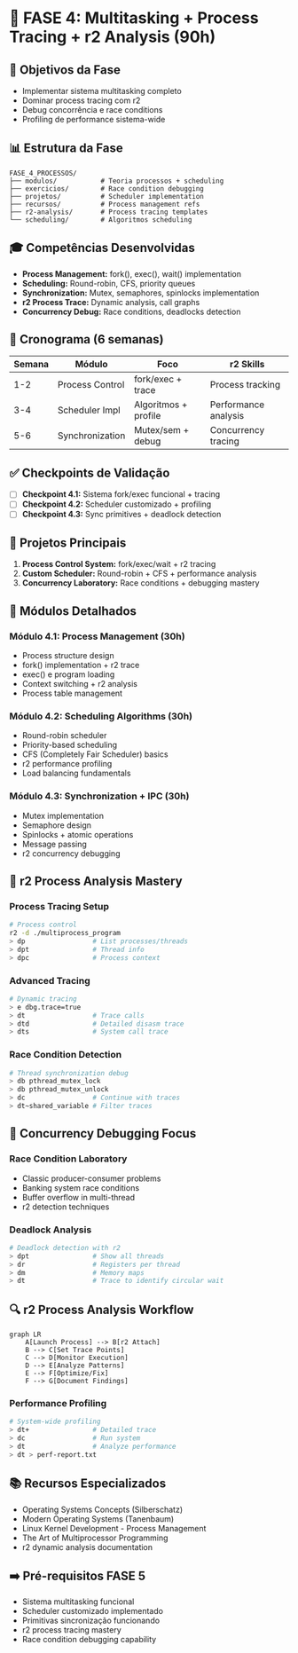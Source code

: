 # 🔄 FASE 4: Multitasking + Process Tracing + r2 Analysis (90h)

## 🎯 Objetivos da Fase
- Implementar sistema multitasking completo
- Dominar process tracing com r2
- Debug concorrência e race conditions
- Profiling de performance sistema-wide

## 📊 Estrutura da Fase
```
FASE_4_PROCESSOS/
├── modulos/           # Teoria processos + scheduling  
├── exercicios/        # Race condition debugging
├── projetos/          # Scheduler implementation
├── recursos/          # Process management refs
├── r2-analysis/       # Process tracing templates
└── scheduling/        # Algoritmos scheduling
```

## 🎓 Competências Desenvolvidas
- **Process Management:** fork(), exec(), wait() implementation
- **Scheduling:** Round-robin, CFS, priority queues
- **Synchronization:** Mutex, semaphores, spinlocks implementation  
- **r2 Process Trace:** Dynamic analysis, call graphs
- **Concurrency Debug:** Race conditions, deadlocks detection

## 📅 Cronograma (6 semanas)
| Semana | Módulo | Foco | r2 Skills |
|--------|---------|-------|-----------|
| 1-2 | Process Control | fork/exec + trace | Process tracking |
| 3-4 | Scheduler Impl | Algoritmos + profile | Performance analysis |
| 5-6 | Synchronization | Mutex/sem + debug | Concurrency tracing |

## ✅ Checkpoints de Validação
- [ ] **Checkpoint 4.1:** Sistema fork/exec funcional + tracing
- [ ] **Checkpoint 4.2:** Scheduler customizado + profiling
- [ ] **Checkpoint 4.3:** Sync primitives + deadlock detection

## 🚀 Projetos Principais
1. **Process Control System:** fork/exec/wait + r2 tracing
2. **Custom Scheduler:** Round-robin + CFS + performance analysis
3. **Concurrency Laboratory:** Race conditions + debugging mastery

## 📘 Módulos Detalhados
### Módulo 4.1: Process Management (30h)
- Process structure design
- fork() implementation + r2 trace
- exec() e program loading
- Context switching + r2 analysis
- Process table management

### Módulo 4.2: Scheduling Algorithms (30h)
- Round-robin scheduler
- Priority-based scheduling
- CFS (Completely Fair Scheduler) basics
- r2 performance profiling
- Load balancing fundamentals

### Módulo 4.3: Synchronization + IPC (30h)
- Mutex implementation
- Semaphore design
- Spinlocks + atomic operations
- Message passing
- r2 concurrency debugging

## 🔧 r2 Process Analysis Mastery
### Process Tracing Setup
```bash
# Process control
r2 -d ./multiprocess_program
> dp                 # List processes/threads
> dpt                # Thread info
> dpc                # Process context
```

### Advanced Tracing
```bash
# Dynamic tracing
> e dbg.trace=true
> dt                 # Trace calls
> dtd                # Detailed disasm trace
> dts                # System call trace
```

### Race Condition Detection
```bash
# Thread synchronization debug
> db pthread_mutex_lock
> db pthread_mutex_unlock
> dc                 # Continue with traces
> dt~shared_variable # Filter traces
```

## 🐛 Concurrency Debugging Focus
### Race Condition Laboratory
- Classic producer-consumer problems
- Banking system race conditions
- Buffer overflow in multi-thread
- r2 detection techniques

### Deadlock Analysis
```bash
# Deadlock detection with r2
> dpt                # Show all threads
> dr                 # Registers per thread
> dm                 # Memory maps
> dt                 # Trace to identify circular wait
```

## 🔍 r2 Process Analysis Workflow
```mermaid
graph LR
    A[Launch Process] --> B[r2 Attach]
    B --> C[Set Trace Points]
    C --> D[Monitor Execution]
    D --> E[Analyze Patterns]
    E --> F[Optimize/Fix]
    F --> G[Document Findings]
```

### Performance Profiling
```bash
# System-wide profiling
> dt+                # Detailed trace
> dc                 # Run system
> dt                 # Analyze performance
> dt > perf-report.txt
```

## 📚 Recursos Especializados
- Operating Systems Concepts (Silberschatz)  
- Modern Operating Systems (Tanenbaum)
- Linux Kernel Development - Process Management
- The Art of Multiprocessor Programming
- r2 dynamic analysis documentation

## ➡️ Pré-requisitos FASE 5
- Sistema multitasking funcional
- Scheduler customizado implementado
- Primitivas sincronização funcionando
- r2 process tracing mastery
- Race condition debugging capability
